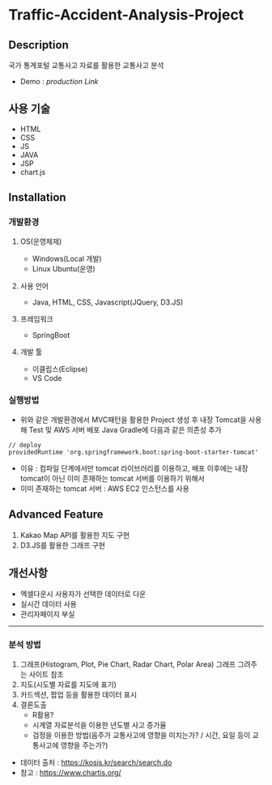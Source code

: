 # Traffic-Accident-Analysis-Project
## Description
<!-- 어떤 프로젝트인지 간단히 기술 -->
국가 통계포털 교통사고 자료를 활용한 교통사고 분석
- Demo : _production Link_

## 사용 기술
- HTML
- CSS
- JS
- JAVA
- JSP
- chart.js

## Installation
<!--
실행 방법(컴파일 방법, 환경 포함)
우리가 작성한 코드들을 어떻게 실행해야 할지에 대한 내용은 꼭! 꼭! 담겨 있어야 한다.
다만, 이 내용은 비교적 구체적으로 적어야 할 필요가 있다.
본인이 실행해 본 환경은 어떤 환경인지, 컴파일러로는 무엇을 사용했는지와 같이
프로그램에 의존성(Dependency)이 걸리는 내용들을 써줘야 한다.
(보통 OS, Compiler 정도를 쓰고 Multicore 환경에서 돌아가는 프로그램이라면 CPU, RAM 등도 써주는 것이 좋다.)
또한 언어의 버전도 적어줄 수 있다면 적어주는 것이 좋다.
-->
### 개발환경
1. OS(운영체제)
    - Windows(Local 개발)
    - Linux Ubuntu(운영)

2. 사용 언어
    - Java, HTML, CSS, Javascript(JQuery, D3.JS)
3. 프레임워크
    - SpringBoot
4. 개발 툴
    - 이클립스(Eclipse)
    - VS Code
### 실행방법
- 위와 같은 개발환경에서 MVC패턴을 활용한 Project 생성 후 내장 Tomcat을 사용해 Test 및 AWS 서버 배포
 Java Gradle에 다음과 같은 의존성 추가
```
// deploy
providedRuntime 'org.springframework.boot:spring-boot-starter-tomcat'
```
- 이유 : 컴파일 단계에서만 tomcat 라이브러리를 이용하고, 배포 이후에는 내장 tomcat이 아닌 이미 존재하는 tomcat 서버를 이용하기 위해서
- 이미 존재하는 tomcat 서버 : AWS EC2 인스턴스를 사용


## Advanced Feature
<!-- 주의깊게 볼 기능들 -->
1. Kakao Map API를 활용한 지도 구현
2. D3.JS를 활용한 그래프 구현

## 개선사항
<!-- 내가 나의 서비스에대해 좀 더 고민한 흔적 보여주기 -->
- 엑셀다운시 사용자가 선택한 데이터로 다운
- 실시간 데이터 사용
- 관리자페이지 부실
---

### 분석 방법
1. 그래프(Histogram, Plot, Pie Chart, Radar Chart, Polar Area)
    그래프 그려주는 사이트 참조
2. 지도(시도별 자료를 지도에 표기)
3. 카드섹션, 팝업 등을 활용한 데이터 표시
3. 결론도출 
    - R활용?
    - 시계열 자료분석을 이용한 년도별 사고 증가율
    - 검정을 이용한 방법(음주가 교통사고에 영향을 미치는가? / 시간, 요일 등이 교통사고에 영향을 주는가?)


- 데이터 출처 : https://kosis.kr/search/search.do
- 참고 : https://www.chartjs.org/
<!--
Description

프로젝트에 대한 간단한 설명을 기술한다. 어떠한 일을 수행하기 위한 프로젝트인지, 어떠한 서비스를 위한 것인지를 작성하면 된다. 너무 길게 작성하기 보단 간결하고 명료하게 작성하는 것이 좋다. 프로젝트의 가치를 전달하는 것도 좋다.

Environment

실행환경에 대해 작성하면 된다. OS나 컴파일러 혹은 Hardware와 관련된 환경을 작성하면 된다. Multicore 환경에서 돌아가는 프로그램이라면 CPU나 RAM 같은 것들을 작성해도 좋다.

Prerequisite

작성한 코드를 실행하기 전에 설치해야할 pakage나 의존성이 걸리는 문제들을 설명하면 된다.

Files

이 항목은 내가 추가한 것이다. 중요한 코드 파일들 몇 개를 대상으로 해당 파일이 어떠한 역할을 하는 파일인지를 간단히 설명해주면 전반적인 맥락을 파악하기에 좋을 것 같아 추가하였다.

Usage

작성한 코드를 어떻게 실행해야 하는지에 대한 가이드라인이다. Usage Example을 함께 작성하면 좋다.

이 외에도 라이센스, contributing 같은 것들도 있지만 처음부터 readme를 복잡하게 작성하기 보단 프로젝트의 규모가 커지면서 디테일하게 추가하며 다듬는 것이 좋다.
-->
